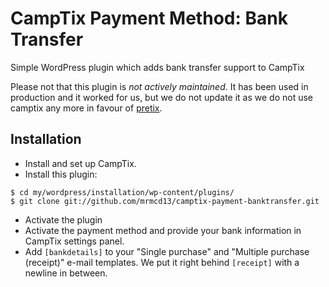 CampTix Payment Method: Bank Transfer
=====================================

Simple WordPress plugin which adds bank transfer support to CampTix

Please not that this plugin is *not actively maintained*. It has been used in production and it worked for us, but we do not update it as we do not use camptix any more in favour of [pretix](http://pretix.eu/).

Installation
------------
* Install and set up CampTix.
* Install this plugin:
```
$ cd my/wordpress/installation/wp-content/plugins/
$ git clone git://github.com/mrmcd13/camptix-payment-banktransfer.git
```
* Activate the plugin
* Activate the payment method and provide your bank information in CampTix settings panel.
* Add `[bankdetails]` to your "Single purchase" and "Multiple purchase (receipt)" e-mail templates. We put it right behind `[receipt]` with a newline in between.
